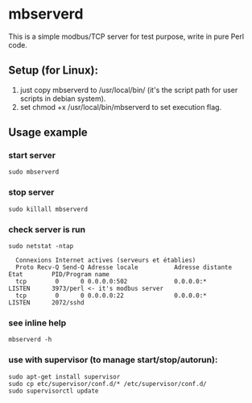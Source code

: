 # mbserverd

This is a simple modbus/TCP server for test purpose, write in pure Perl code.

## Setup (for Linux):
1. just copy mbserverd to /usr/local/bin/ (it's the script path for user scripts in debian system).
2. set chmod +x /usr/local/bin/mbserverd to set execution flag.

## Usage example

### start server

    sudo mbserverd

### stop server

    sudo killall mbserverd

### check server is run

    sudo netstat -ntap

      Connexions Internet actives (serveurs et établies)
      Proto Recv-Q Send-Q Adresse locale          Adresse distante        Etat        PID/Program name
      tcp        0      0 0.0.0.0:502             0.0.0.0:*               LISTEN      3973/perl <- it's modbus server
      tcp        0      0 0.0.0.0:22              0.0.0.0:*               LISTEN      2072/sshd

### see inline help

    mbserverd -h

### use with supervisor (to manage start/stop/autorun):

    sudo apt-get install supervisor
    sudo cp etc/supervisor/conf.d/* /etc/supervisor/conf.d/
    sudo supervisorctl update

